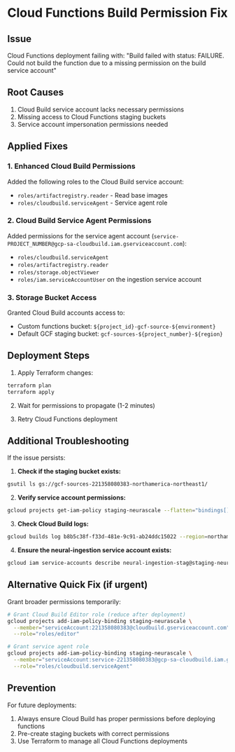 # Cloud Functions Build Permission Fix

## Issue

Cloud Functions deployment failing with: "Build failed with status: FAILURE. Could not build the function due to a missing permission on the build service account"

## Root Causes

1. Cloud Build service account lacks necessary permissions
2. Missing access to Cloud Functions staging buckets
3. Service account impersonation permissions needed

## Applied Fixes

### 1. Enhanced Cloud Build Permissions

Added the following roles to the Cloud Build service account:

- `roles/artifactregistry.reader` - Read base images
- `roles/cloudbuild.serviceAgent` - Service agent role

### 2. Cloud Build Service Agent Permissions

Added permissions for the service agent account (`service-PROJECT_NUMBER@gcp-sa-cloudbuild.iam.gserviceaccount.com`):

- `roles/cloudbuild.serviceAgent`
- `roles/artifactregistry.reader`
- `roles/storage.objectViewer`
- `roles/iam.serviceAccountUser` on the ingestion service account

### 3. Storage Bucket Access

Granted Cloud Build accounts access to:

- Custom functions bucket: `${project_id}-gcf-source-${environment}`
- Default GCF staging bucket: `gcf-sources-${project_number}-${region}`

## Deployment Steps

1. Apply Terraform changes:

```bash
terraform plan
terraform apply
```

2. Wait for permissions to propagate (1-2 minutes)

3. Retry Cloud Functions deployment

## Additional Troubleshooting

If the issue persists:

1. **Check if the staging bucket exists:**

```bash
gsutil ls gs://gcf-sources-221358080383-northamerica-northeast1/
```

2. **Verify service account permissions:**

```bash
gcloud projects get-iam-policy staging-neurascale --flatten="bindings[].members" --filter="bindings.members:serviceAccount:221358080383@cloudbuild.gserviceaccount.com"
```

3. **Check Cloud Build logs:**

```bash
gcloud builds log b8b5c38f-f33d-481e-9c91-ab24ddc15022 --region=northamerica-northeast1
```

4. **Ensure the neural-ingestion service account exists:**

```bash
gcloud iam service-accounts describe neural-ingestion-stag@staging-neurascale.iam.gserviceaccount.com
```

## Alternative Quick Fix (if urgent)

Grant broader permissions temporarily:

```bash
# Grant Cloud Build Editor role (reduce after deployment)
gcloud projects add-iam-policy-binding staging-neurascale \
  --member="serviceAccount:221358080383@cloudbuild.gserviceaccount.com" \
  --role="roles/editor"

# Grant service agent role
gcloud projects add-iam-policy-binding staging-neurascale \
  --member="serviceAccount:service-221358080383@gcp-sa-cloudbuild.iam.gserviceaccount.com" \
  --role="roles/cloudbuild.serviceAgent"
```

## Prevention

For future deployments:

1. Always ensure Cloud Build has proper permissions before deploying functions
2. Pre-create staging buckets with correct permissions
3. Use Terraform to manage all Cloud Functions deployments
